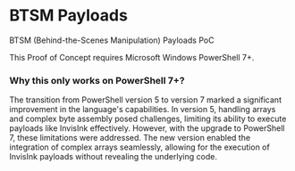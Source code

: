 # BTSM Payloads
 BTSM (Behind-the-Scenes Manipulation) Payloads PoC


This Proof of Concept requires Microsoft Windows PowerShell 7+.

### Why this only works on PowerShell 7+?
The transition from PowerShell version 5 to version 7 marked a significant improvement in the language's capabilities. In version 5, handling arrays and complex byte assembly posed challenges, limiting its ability to execute payloads like InvisInk effectively. However, with the upgrade to PowerShell 7, these limitations were addressed. The new version enabled the integration of complex arrays seamlessly, allowing for the execution of InvisInk payloads without revealing the underlying code. 
